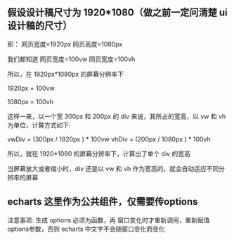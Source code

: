 <!--
 * @Author: wy
 * @Date: 2024-03-10 20:57:30
 * @LastEditors: Please set LastEditors
 * @LastEditTime: 2024-03-21 22:53:58
 * @Description: 描述
-->
## 假设设计稿尺寸为 1920*1080（做之前一定问清楚 ui 设计稿的尺寸）

即：
网页宽度=1920px
网页高度=1080px

我们都知道
网页宽度=100vw
网页宽度=100vh

所以，在 1920px*1080px 的屏幕分辨率下

1920px = 100vw

1080px = 100vh

这样一来，以一个宽 300px 和 200px 的 div 来说，其所占的宽高，以 vw 和 vh 为单位，计算方式如下:

vwDiv = (300px / 1920px ) * 100vw
vhDiv = (200px / 1080px ) * 100vh

所以，就在 1920*1080 的屏幕分辨率下，计算出了单个 div 的宽高

当屏幕放大或者缩小时，div 还是以 vw 和 vh 作为宽高的，就会自动适应不同分辨率的屏幕



## echarts 这里作为公共组件，仅需要传options
注意事项: 生成 options 必须为函数，再 窗口变化时才重新调用，重新赋值 options参数，否则 echarts 中文字不会随窗口变化而变化